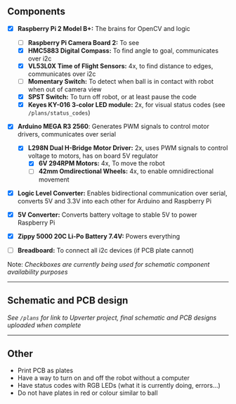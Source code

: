 ## Components
- [x] **Raspberry Pi 2 Model B+:** The brains for OpenCV and logic
  - [ ] **Raspberry Pi Camera Board 2:** To see
  - [x] **HMC5883 Digital Compass:** To find angle to goal, communicates over i2c
  - [x] **VL53L0X Time of Flight Sensors:** 4x, to find distance to edges, communicates over i2c
  - [ ] **Momentary Switch:** To detect when ball is in contact with robot when out of camera view
  - [x] **SPST Switch:** To turn off robot, or at least pause the code
  - [x] **Keyes KY-016 3-color LED module:** 2x, for visual status codes (see `/plans/status_codes`)
- [x] **Arduino MEGA R3 2560**: Generates PWM signals to control motor drivers, communicates over serial
  - [x] **L298N Dual H-Bridge Motor Driver:** 2x, uses PWM signals to control voltage to motors, has on board 5V regulator
    - [x] **6V 294RPM Motors:** 4x, To move the robot
    - [ ] **42mm Omdirectional Wheels:** 4x, to enable omnidirectional movement
- [x] **Logic Level Converter:** Enables bidirectional communication over serial, converts 5V and 3.3V into each other for Arduino and Raspberry Pi
- [x] **5V Converter:** Converts battery voltage to stable 5V to power Raspberry Pi
- [x] **Zippy 5000 20C Li-Po Battery 7.4V:** Powers everything

- [ ] **Breadboard:** To connect all i2c devices (if PCB plate cannot)

Note: _Checkboxes are currently being used for schematic component availability purposes_

----
## Schematic and PCB design
_See `/plans` for link to Upverter project, final schematic and PCB designs uploaded when complete_

----
## Other
- Print PCB as plates
- Have a way to turn on and off the robot without a computer
- Have status codes with RGB LEDs (what it is currently doing, errors...)
- Do not have plates in red or colour similar to ball
